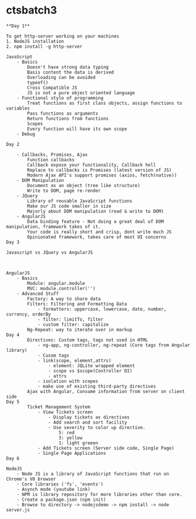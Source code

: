 # ctsbatch3

    **Day 1**

    To get http-server working on your machines
    1. NodeJS installation
    2. npm install -g http-server

    JavaScript
        - Basics 
            Doesn't have strong data typing
            Basis content the data is derived
            Overloading can be avoided
            typeof() 
            Cross Compatible JS 
            JS is not a pure object oriented language   
        - Functional style of programming
            Treat functions as first class objects, assign functions to variables
            Pass functions as arguments
            Return functions from functions
            Scopes
            Every function will have its own scope
        - Debug

    Day 2

        - Callbacks, Promises, Ajax
            Function callbacks
            Callback expose your functionality, Callback hell
            Replace to callbacks is Promises (latest version of JS)
            Modern Ajax API's support promises (axios, fetch(native))
        - DOM Manipulation
            Document as an object (tree like structure)
            Write to DOM, page re-render
        - JQuery
            Library of reusable JavaScript functions
            Make our JS code smaller in size
            Majorly about DOM manipulation (read & write to DOM)
        - AngularJS
            Data binding feature - Not doing a great deal of DOM manipulation, framework takes of it.
            Your code is really short and crisp, dont write much JS
            Opinionated framework, takes care of most UI concerns
    Day 3
    
    Javascript vs JQuery vs AngularJS

    

    AngularJS
        - Basics
            Module: angular.module
            MVC: module.controller('')
        - Advanced Stuff
            Factory: A way to share data
            Filters: Filtering and Formatting Data
                - formatters: uppercase, lowercase, date, number, currency, orderBy
                - filter: limitTo, filter
                - custom filter: capitalize
            Ng-Repeat: way to iterate over in markup
    Day 4
            Directives: Custom tags, tags not used in HTML
                - ng-app, ng-controller, ng-repeat (Core tags from Angular library)
                - Cusom tags
                - link(scope, element,attrs)
                    - element: JQLite wrapped element
                    - scope vs $scope(Controller DI)
                    - attrs    
                - isolation with scopes
                - make use of existing third-party directives
            Ajax with Angular, Consume information from server on client side
    Day 5        
            Ticket Management System
                - View Tickets screen
                    - Display tickets as directives
                    - Add search and sort facility
                    - Use severity to color up directive.
                        5: red
                        3: yellow
                        1: light greeen
                - Add Tickets screen (Server side code, Single Page)
                - Single Page Applications
    Day 6

    NodeJS
        - Node JS is a library of JavaScript functions that run on Chrome's V8 browser
        - Core libraries ('fs', 'events')
        - Asynch mode (youtube link)
        - NPM is library repository for more libraries other than core.
        - Create a package.json (npm init)
        - Browse to directory -> nodejsdemo -> npm install -> node server.js